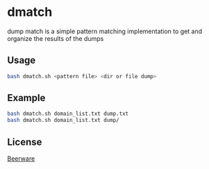 # dmatch

dump match is a simple pattern matching implementation to get and organize the results of the dumps


## Usage

```bash
bash dmatch.sh <pattern file> <dir or file dump>
```
## Example

```bash
bash dmatch.sh domain_list.txt dump.txt
bash dmatch.sh domain_list.txt dump/
```

## License
[Beerware](https://en.wikipedia.org/wiki/Beerware)
